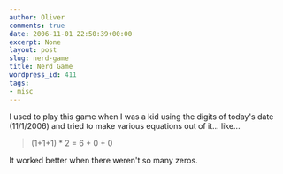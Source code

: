 ```yaml
---
author: Oliver
comments: true
date: 2006-11-01 22:50:39+00:00
excerpt: None
layout: post
slug: nerd-game
title: Nerd Game
wordpress_id: 411
tags:
- misc
---
```


I used to play this game when I was a kid using the digits of today's date (11/1/2006) and tried to make various equations out of it... like...

<blockquote>(1+1+1) * 2 = 6 + 0 + 0</blockquote>

It worked better when there weren't so many zeros.